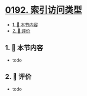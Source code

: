 # [0192. 索引访问类型](https://github.com/tnotesjs/TNotes.typescript/tree/main/notes/0192.%20%E7%B4%A2%E5%BC%95%E8%AE%BF%E9%97%AE%E7%B1%BB%E5%9E%8B)

<!-- region:toc -->

- [1. 🎯 本节内容](#1--本节内容)
- [2. 🫧 评价](#2--评价)

<!-- endregion:toc -->

## 1. 🎯 本节内容

- todo

## 2. 🫧 评价

- todo
